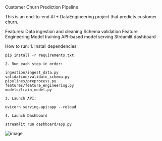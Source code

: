 Customer Churn Prediction Pipeline

This is an end-to-end AI + DataEngineering project that predicts customer churn.

Features:
    Data ingestion and cleaning
    Schema validation
    Feature Engineering
    Model training
    API-based model serving
    Streamlit dashboard

How to run:
    1. Install dependencies
    
    pip install -r requirements.txt

    2. Run each step in order:

    ingestion/ingest_data.py
    validation/validate_schema.py
    pipelines/preprocess.py
    features/feature_engineering.py
    models/train_model.py

    3. Launch API:

    uvicorn serving.api:app --reload

    4. Launch Dashboard

    streamlit run dashboard/app.py

   ![image](https://github.com/user-attachments/assets/d8ea3625-cf0b-4970-954c-870e526a8373)

    
